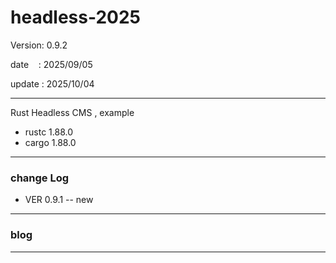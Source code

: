 ﻿# headless-2025

 Version: 0.9.2

 date    : 2025/09/05 

 update : 2025/10/04

***

Rust Headless CMS , example

* rustc 1.88.0
* cargo 1.88.0

***
### change Log

* VER 0.9.1 -- new

***
### blog

***
